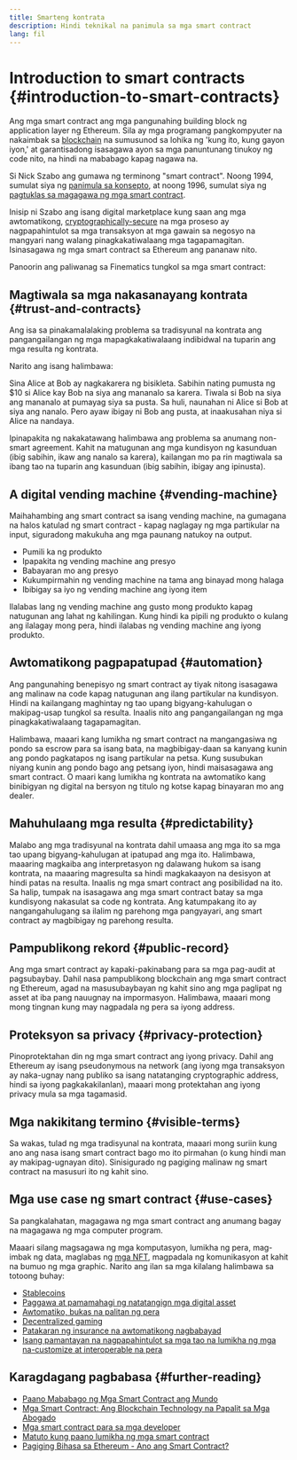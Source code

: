 ```yaml
---
title: Smarteng kontrata
description: Hindi teknikal na panimula sa mga smart contract
lang: fil
---
```


# Introduction to smart contracts {#introduction-to-smart-contracts}

Ang mga smart contract ang mga pangunahing building block ng application layer ng Ethereum. Sila ay mga programang pangkompyuter na nakaimbak sa [blockchain](/glossary/#blockchain) na sumusunod sa lohika ng 'kung ito, kung gayon iyon,' at garantisadong isasagawa ayon sa mga panuntunang tinukoy ng code nito, na hindi na mababago kapag nagawa na.

Si Nick Szabo ang gumawa ng terminong "smart contract". Noong 1994, sumulat siya ng [panimula sa konsepto](https://www.fon.hum.uva.nl/rob/Courses/InformationInSpeech/CDROM/Literature/LOTwinterschool2006/szabo.best.vwh.net/smart.contracts.html), at noong 1996, sumulat siya ng [pagtuklas sa magagawa ng mga smart contract](https://www.fon.hum.uva.nl/rob/Courses/InformationInSpeech/CDROM/Literature/LOTwinterschool2006/szabo.best.vwh.net/smart_contracts_2.html).

Inisip ni Szabo ang isang digital marketplace kung saan ang mga awtomatikong, [cryptographically-secure](/glossary/#cryptography) na mga proseso ay nagpapahintulot sa mga transaksyon at mga gawain sa negosyo na mangyari nang walang pinagkakatiwalaang mga tagapamagitan. Isinasagawa ng mga smart contract sa Ethereum ang pananaw nito.

Panoorin ang paliwanag sa Finematics tungkol sa mga smart contract:

<YouTube id="pWGLtjG-F5c" />

## Magtiwala sa mga nakasanayang kontrata {#trust-and-contracts}

Ang isa sa pinakamalalaking problema sa tradisyunal na kontrata ang pangangailangan ng mga mapagkakatiwalaang indibidwal na tuparin ang mga resulta ng kontrata.

Narito ang isang halimbawa:

Sina Alice at Bob ay nagkakarera ng bisikleta. Sabihin nating pumusta ng $10 si Alice kay Bob na siya ang mananalo sa karera. Tiwala si Bob na siya ang mananalo at pumayag siya sa pusta. Sa huli, naunahan ni Alice si Bob at siya ang nanalo. Pero ayaw ibigay ni Bob ang pusta, at inaakusahan niya si Alice na nandaya.

Ipinapakita ng nakakatawang halimbawa ang problema sa anumang non-smart agreement. Kahit na matugunan ang mga kundisyon ng kasunduan (ibig sabihin, ikaw ang nanalo sa karera), kailangan mo pa rin magtiwala sa ibang tao na tuparin ang kasunduan (ibig sabihin, ibigay ang ipinusta).

## A digital vending machine {#vending-machine}

Maihahambing ang smart contract sa isang vending machine, na gumagana na halos katulad ng smart contract - kapag naglagay ng mga partikular na input, siguradong makukuha ang mga paunang natukoy na output.

- Pumili ka ng produkto
- Ipapakita ng vending machine ang presyo
- Babayaran mo ang presyo
- Kukumpirmahin ng vending machine na tama ang binayad mong halaga
- Ibibigay sa iyo ng vending machine ang iyong item

Ilalabas lang ng vending machine ang gusto mong produkto kapag natugunan ang lahat ng kahilingan. Kung hindi ka pipili ng produkto o kulang ang ilalagay mong pera, hindi ilalabas ng vending machine ang iyong produkto.

## Awtomatikong pagpapatupad {#automation}

Ang pangunahing benepisyo ng smart contract ay tiyak nitong isasagawa ang malinaw na code kapag natugunan ang ilang partikular na kundisyon. Hindi na kailangang maghintay ng tao upang bigyang-kahulugan o makipag-usap tungkol sa resulta. Inaalis nito ang pangangailangan ng mga pinagkakatiwalaang tagapamagitan.

Halimbawa, maaari kang lumikha ng smart contract na mangangasiwa ng pondo sa escrow para sa isang bata, na magbibigay-daan sa kanyang kunin ang pondo pagkatapos ng isang partikular na petsa. Kung susubukan niyang kunin ang pondo bago ang petsang iyon, hindi maisasagawa ang smart contract. O maari kang lumikha ng kontrata na awtomatiko kang binibigyan ng digital na bersyon ng titulo ng kotse kapag binayaran mo ang dealer.

## Mahuhulaang mga resulta {#predictability}

Malabo ang mga tradisyunal na kontrata dahil umaasa ang mga ito sa mga tao upang bigyang-kahulugan at ipatupad ang mga ito. Halimbawa, maaaring magkaiba ang interpretasyon ng dalawang hukom sa isang kontrata, na maaaring magresulta sa hindi magkakaayon na desisyon at hindi patas na resulta. Inaalis ng mga smart contract ang posibilidad na ito. Sa halip, tumpak na isasagawa ang mga smart contract batay sa mga kundisyong nakasulat sa code ng kontrata. Ang katumpakang ito ay nangangahulugang sa ilalim ng parehong mga pangyayari, ang smart contract ay magbibigay ng parehong resulta.

## Pampublikong rekord {#public-record}

Ang mga smart contract ay kapaki-pakinabang para sa mga pag-audit at pagsubaybay. Dahil nasa pampublikong blockchain ang mga smart contract ng Ethereum, agad na masusubaybayan ng kahit sino ang mga paglipat ng asset at iba pang nauugnay na impormasyon. Halimbawa, maaari mong mong tingnan kung may nagpadala ng pera sa iyong address.

## Proteksyon sa privacy {#privacy-protection}

Pinoprotektahan din ng mga smart contract ang iyong privacy. Dahil ang Ethereum ay isang pseudonymous na network (ang iyong mga transaksyon ay naka-ugnay nang publiko sa isang natatanging cryptographic address, hindi sa iyong pagkakakilanlan), maaari mong protektahan ang iyong privacy mula sa mga tagamasid.

## Mga nakikitang termino {#visible-terms}

Sa wakas, tulad ng mga tradisyunal na kontrata, maaari mong suriin kung ano ang nasa isang smart contract bago mo ito pirmahan (o kung hindi man ay makipag-ugnayan dito). Sinisigurado ng pagiging malinaw ng smart contract na masusuri ito ng kahit sino.

## Mga use case ng smart contract {#use-cases}

Sa pangkalahatan, magagawa ng mga smart contract ang anumang bagay na magagawa ng mga computer program.

Maaari silang magsagawa ng mga komputasyon, lumikha ng pera, mag-imbak ng data, maglabas ng [mga NFT](/glossary/#nft), magpadala ng komunikasyon at kahit na bumuo ng mga graphic. Narito ang ilan sa mga kilalang halimbawa sa totoong buhay:

- [Stablecoins](/stablecoins/)
- [Paggawa at pamamahagi ng natatangign mga digital asset](/nft/)
- [Awtomatiko, bukas na palitan ng pera](/get-eth/#dex)
- [Decentralized gaming](/apps/categories/gaming)
- [Patakaran ng insurance na awtomatikong nagbabayad](https://etherisc.com/)
- [Isang pamantayan na nagpapahintulot sa mga tao na lumikha ng mga na-customize at interoperable na pera](/developers/docs/standards/tokens/)

## Karagdagang pagbabasa {#further-reading}

- [Paano Mababago ng Mga Smart Contract ang Mundo](https://www.youtube.com/watch?v=pA6CGuXEKtQ)
- [Mga Smart Contract: Ang Blockchain Technology na Papalit sa Mga Abogado](https://blockgeeks.com/guides/smart-contracts/)
- [Mga smart contract para sa mga developer](/developers/docs/smart-contracts/)
- [Matuto kung paano lumikha ng mga smart contract](/developers/learning-tools/)
- [Pagiging Bihasa sa Ethereum - Ano ang Smart Contract?](https://github.com/ethereumbook/ethereumbook/blob/develop/07smart-contracts-solidity.asciidoc#what-is-a-smart-contract)
